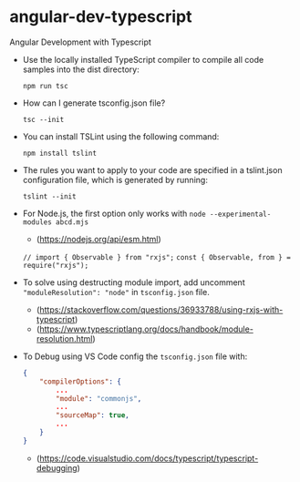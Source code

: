 # angular-dev-typescript

Angular Development with Typescript

- Use the locally installed TypeScript compiler to compile all code samples into the dist directory:

  `npm run tsc`

- How can I generate tsconfig.json file?

  `tsc --init`

- You can install TSLint using the following command:

  `npm install tslint`

- The rules you want to apply to your code are specified in a tslint.json configuration file, which is generated by running:

  `tslint --init`

- For Node.js, the first option only works with `node --experimental-modules abcd.mjs`
  - (<https://nodejs.org/api/esm.html>)

  `// import { Observable } from "rxjs";`
  `const { Observable, from } = require("rxjs");`

- To solve using destructing module import, add uncomment `"moduleResolution": "node"` in `tsconfig.json` file.
  - (<https://stackoverflow.com/questions/36933788/using-rxjs-with-typescript>)
  - (<https://www.typescriptlang.org/docs/handbook/module-resolution.html>)

- To Debug using VS Code config the `tsconfig.json` file with:

  ```json
  {
      "compilerOptions": {
          ...
          "module": "commonjs",
          ...
          "sourceMap": true,
          ...
      }
  }
  ```

  - (<https://code.visualstudio.com/docs/typescript/typescript-debugging>)
